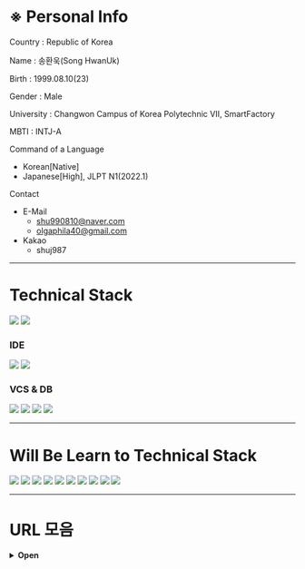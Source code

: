 # ※ Personal Info
Country : Republic of Korea

Name : 송환욱(Song HwanUk)
 
Birth : 1999.08.10(23)

Gender : Male

University : Changwon Campus of Korea Polytechnic Ⅶ, SmartFactory

MBTI : INTJ-A

Command of a Language
- Korean[Native]
- Japanese[High], JLPT N1(2022.1)

Contact
- E-Mail
  - shu990810@naver.com
  - olgaphila40@gmail.com
- Kakao
  - shuj987

---

# Technical Stack
<img src="https://img.shields.io/badge/Unity-000000?style=flat-square&logo=Unity&logoColor=FFFFFF"/>
<img src="https://img.shields.io/badge/C＃-000000?style=flat-square&logo=Csharp&logoColor=FFFFFF"/>

### IDE
<img src="https://img.shields.io/badge/Visual Studio-000000?style=flat-square&logo=Visual Studio&logoColor=FFFFFF"/>
<img src="https://img.shields.io/badge/Visual Studio Code-000000?style=flat-square&logo=Visual Studio Code&logoColor=FFFFFF"/>

### VCS & DB
<img src="https://img.shields.io/badge/GitHub-000000?style=flat-square&logo=GitHub&logoColor=FFFFFF"/>
<img src="https://img.shields.io/badge/MySQL-000000?style=flat-square&logo=MySQL&logoColor=FFFFFF"/>
<img src="https://img.shields.io/badge/MariaDB-000000?style=flat-square&logo=MariaDB&logoColor=FFFFFF"/>

<img src="https://img.shields.io/badge/Adobe Premiere Pro-000000?style=flat-square&logo=Adobe Premiere Pro&logoColor=FFFFFF"/>

---

# Will Be Learn to Technical Stack

<img src="https://img.shields.io/badge/Python-3776AB?style=flat-square&logo=Python&logoColor=FFFFFF"/>
<img src="https://img.shields.io/badge/Java-F7DF1E?style=flat-square&logo=Java&logoColor=FFFFFF"/>
<img src="https://img.shields.io/badge/Kotlin-7F52FF?style=flat-square&logo=Kotlin&logoColor=FFFFFF"/>
<img src="https://img.shields.io/badge/Android Studio-3DDC84?style=flat-square&logo=Android Studio&logoColor=FFFFFF"/>
<img src="https://img.shields.io/badge/HTML5-E34F26?style=flat-square&logo=HTML5&logoColor=FFFFFF"/>
<img src="https://img.shields.io/badge/CSS3-1572B6?style=flat-square&logo=CSS3&logoColor=FFFFFF"/>
<img src="https://img.shields.io/badge/JavaScript-F7DF1E?style=flat-square&logo=JavaScript&logoColor=FFFFFF"/>
<img src="https://img.shields.io/badge/jQuery-0769AD?style=flat-square&logo=jQuery&logoColor=FFFFFF"/>
<img src="https://img.shields.io/badge/Oracle-F80000?style=flat-square&logo=Oracle&logoColor=FFFFFF"/>
<img src="https://img.shields.io/badge/Xcode-147EFB?style=flat-square&logo=Xcode&logoColor=FFFFFF"/>

---

# URL 모음
<details>
<summary><b>Open</b></summary>

※ 이론 & 교양
- [22-06-27: [okky.kr]어떻게 공부할까? 프로그래머를 위한 공부론](https://okky.kr/article/398880)
- [22-06-27: 유니티, 증강현실 앱개발 런칭기(iOS, Android)](https://brunch.co.kr/@chickenmoim/18)
- [22-06-29: 아무도 가르쳐 주지 않는 것](https://velog.io/@mowinckel/%EC%95%84%EB%AC%B4%EB%8F%84-%EA%B0%80%EB%A5%B4%EC%B3%90-%EC%A3%BC%EC%A7%80-%EC%95%8A%EB%8A%94-%EA%B2%83)
- [22-06-29: [okky.kr]초보 개발자를 위한 스택트레이스 읽는 법](https://okky.kr/article/338405)
- [[Youtube - 이민석 작가]한국에서 소프트웨어 엔지니어로 성공하는 법](https://youtu.be/mKGhBtQI1iA)
- [[okky.kr]면접에서 들었던 & 했던 질문들](https://okky.kr/article/1255457)

※ 커리어 & 대회
- [메타버스 개발자 경진대회](https://www.metaversedev.kr/)
- [한국 컨텐츠 진흥원](https://www.kocca.kr/kocca/main.do)

※ 강의 사이트
- ALL(+ Massive Online Open Course)
  - [[Naver]boostcourse](https://www.boostcourse.org/opencourse)
  - [[Naver]edwith](https://www.edwith.org)
  - [WikiDocs](https://wikidocs.net)
  - [생활코딩](https://opentutorials.org/course/1)
  - [[pikurate]무료 개발 강의 모음](https://www.pikurate.com/pik/%EB%B0%B0%EC%9B%8C%EC%84%9C-%EB%82%A8-%EC%A3%BC%EB%8A%94-%EB%AC%B4%EB%A3%8C-%EA%B0%9C%EB%B0%9C-%EA%B0%95%EC%9D%98-%EB%AA%A8%EC%9D%8C?category=C%EC%96%B8%EC%96%B4)
- Theme
  - [[Unity]Unity Learn](https://learn.unity.com/)
  - [[Github ReadMe]MarkDown 문법](https://blog.naver.com/hunii123/222440191093)
  - [[Github ReadMe]Profile Banner, Badge](https://onlyfor-me-blog.tistory.com/328)
  - [[HTML5, CSS][Youtube - 얄팍한 코딩사전]제대로 파는 HTML & CSS 강좌 - 웹개발 퍼블리싱 끝장내기](https://youtu.be/TrC2x4N0XqY)
  
    
※ Cloud Storage & API
- [Firebase](https://firebase.google.com/?hl=ko)
- [Google Cloud](https://www.googleadservices.com/pagead/aclk?sa=L&ai=DChcSEwjb-cf81pr5AhUIrpYKHYD4B0MYABABGgJ0bA&ohost=www.google.com&cid=CAESbOD2-SDuCUisJDQaYDxWDKVWbKFgrtEygUoRlVLfA1v_gnW55tY24f8H2giWSPCeOpaJR-d6lBb7CjphdBbfJoKTLI3uBnEjuuVJLcqwZGs_YSz8QqEdQtv4x3jKN8dpJJfsQvQ3YKOQ2xjngA&sig=AOD64_16VYh82D5GwLzfNE2cdgVvWQ19bQ&q&adurl&ved=2ahUKEwiQy7_81pr5AhUSpVYBHVpTBeAQ0Qx6BAgFEAE)
- [Naver Cloud](https://www.ncloud.com/)
- [Amazon AWS](https://aws.amazon.com/ko/free/?all-free-tier.sort-by=item.additionalFields.SortRank&all-free-tier.sort-order=asc&awsf.Free%20Tier%20Types=*all&awsf.Free%20Tier%20Categories=categories%23compute&trk=84ad1b7a-e8a4-4edd-bc74-15704bf999e7&sc_channel=ps&s_kwcid=AL!4422!3!588924203277!e!!g!!aws%20%ED%81%B4%EB%9D%BC%EC%9A%B0%EB%93%9C&ef_id=Cj0KCQjwxIOXBhCrARIsAL1QFCZFHWHsKyutCJRaH4EN0n3QPv6g94MGlwcBLMDBDmhVU173c3U1mkMaAmjkEALw_wcB:G:s&s_kwcid=AL!4422!3!588924203277!e!!g!!aws%20%ED%81%B4%EB%9D%BC%EC%9A%B0%EB%93%9C)
- [PhotonEngine](https://www.photonengine.com/ko-KR/)

※ Modeling & Animations
- [turbosquid](https://www.turbosquid.com/ko/fbx-models)
- [cgtrader](https://www.cgtrader.com/free-3d-models)
- [myminifactory](https://www.myminifactory.com/)
- [mixamo](https://www.mixamo.com/#/)

※ 他
- [behance](https://www.behance.net/)
- [carbon](https://carbon.now.sh/)
- [simpleicons](https://simpleicons.org/)
  
  
</div>
</details>
